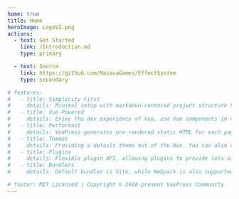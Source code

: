 ```yaml
---
home: true
title: Home
heroImage: LogoV2.png
actions:
  - text: Get Started
    link: /Introduction.md
    type: primary

  - text: Source
    link: https://github.com/MacacaGames/EffectSystem
    type: secondary

# features:
#   - title: Simplicity First
#     details: Minimal setup with markdown-centered project structure helps you focus on writing.
#   - title: Vue-Powered
#     details: Enjoy the dev experience of Vue, use Vue components in markdown, and develop custom themes with Vue.
#   - title: Performant
#     details: VuePress generates pre-rendered static HTML for each page, and runs as an SPA once a page is loaded.
#   - title: Themes
#     details: Providing a default theme out of the box. You can also choose a community theme or create your own one.
#   - title: Plugins
#     details: Flexible plugin API, allowing plugins to provide lots of plug-and-play features for your site.
#   - title: Bundlers
#     details: Default bundler is Vite, while Webpack is also supported. Choose the one you like!

# footer: MIT Licensed | Copyright © 2018-present VuePress Community
---
```


 <!-- source: [https://github.com/MacacaGames/MacacaViewSystem](https://github.com/MacacaGames/MacacaViewSystem)

Script API : [https://macacagames.github.io/EffectSystem/](https://macacagames.github.io/EffectSystem/)  -->

[default-theme-home]: https://vuejs.press/reference/default-theme/frontmatter.html#home-page
